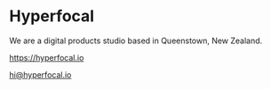 Hyperfocal
==========

We are a digital products studio based in Queenstown, New Zealand.

https://hyperfocal.io

hi@hyperfocal.io
